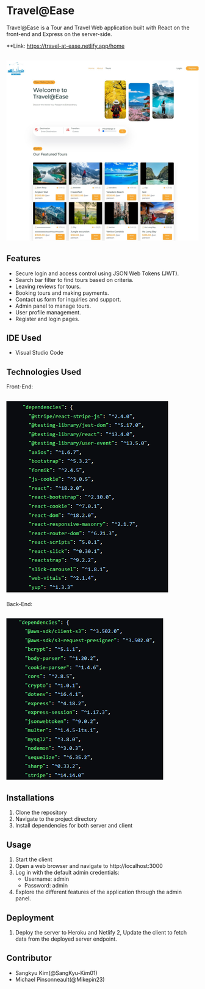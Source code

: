 # Travel@Ease

Travel@Ease is a Tour and Travel Web application built with React on the front-end and Express on the server-side.

**Link: https://travel-at-ease.netlify.app/home

## ![Hero](./images/hero.jpeg 'Hero')

## Features
* Secure login and access control using JSON Web Tokens (JWT).
* Search bar filter to find tours based on criteria.
* Leaving reviews for tours.
* Booking tours and making payments.
* Contact us form for inquiries and support.
* Admin panel to manage tours.
* User profile management.
* Register and login pages.

## IDE Used

* Visual Studio Code

## Technologies Used

Front-End:
## ![Front](./images/front.png 'Front')

Back-End:
## ![Back](./images/back.png 'Back')

## Installations
1. Clone the repository
2. Navigate to the project directory 
3. Install dependencies for both server and client 

## Usage
1. Start the client
2. Open a web browser and navigate to http://localhost:3000
3. Log in with the default admin credentials:
    * Username: admin
    * Password: admin
3. Explore the different features of the application through the admin panel.

## Deployment
1. Deploy the server to Heroku and Netlify
2, Update the client to fetch data from the deployed server endpoint.

## Contributor
* Sangkyu Kim(@SangKyu-Kim01)
* Michael Pinsonneault(@Mikepin23)

